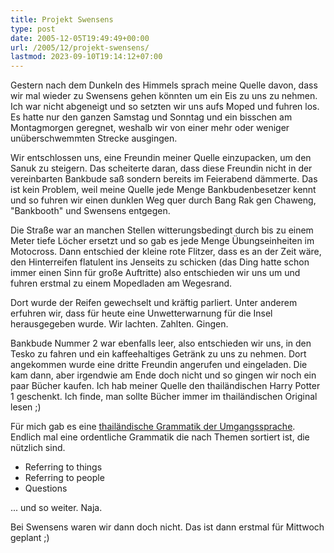 ```yaml
---
title: Projekt Swensens
type: post
date: 2005-12-05T19:49:49+00:00
url: /2005/12/projekt-swensens/
lastmod: 2023-09-10T19:14:12+07:00
---
```

Gestern nach dem Dunkeln des Himmels sprach meine Quelle davon, dass wir mal wieder zu Swensens gehen könnten um ein Eis zu uns zu nehmen. Ich war nicht abgeneigt und so setzten wir uns aufs Moped und fuhren los. Es hatte nur den ganzen Samstag und Sonntag und ein bisschen am Montagmorgen geregnet, weshalb wir von einer mehr oder weniger unüberschwemmten Strecke ausgingen.

Wir entschlossen uns, eine Freundin meiner Quelle einzupacken, um den Sanuk zu steigern. Das scheiterte daran, dass diese Freundin nicht in der vereinbarten Bankbude saß sondern bereits im Feierabend dämmerte. Das ist kein Problem, weil meine Quelle jede Menge Bankbudenbesetzer kennt und so fuhren wir einen dunklen Weg quer durch Bang Rak gen Chaweng, "Bankbooth" und Swensens entgegen.

Die Straße war an manchen Stellen witterungsbedingt durch bis zu einem Meter tiefe Löcher ersetzt und so gab es jede Menge Übungseinheiten im Motocross. Dann entschied der kleine rote Flitzer, dass es an der Zeit wäre, den Hinterreifen flatulent ins Jenseits zu schicken (das Ding hatte schon immer einen Sinn für große Auftritte) also entschieden wir uns um und fuhren erstmal zu einem Mopedladen am Wegesrand.

Dort wurde der Reifen gewechselt und kräftig parliert. Unter anderem erfuhren wir, dass für heute eine Unwetterwarnung für die Insel herausgegeben wurde. Wir lachten. Zahlten. Gingen.

Bankbude Nummer 2 war ebenfalls leer, also entschieden wir uns, in den Tesko zu fahren und ein kaffeehaltiges Getränk zu uns zu nehmen. Dort angekommen wurde eine dritte Freundin angerufen und eingeladen. Die kam dann, aber irgendwie am Ende doch nicht und so gingen wir noch ein paar Bücher kaufen. Ich hab meiner Quelle den thailändischen Harry Potter 1 geschenkt. Ich finde, man sollte Bücher immer im thailändischen Original lesen ;)

Für mich gab es eine [thailändische Grammatik der Umgangssprache][1]. Endlich mal eine ordentliche Grammatik die nach Themen sortiert ist, die nützlich sind.

  * Referring to things
  * Referring to people
  * Questions

... und so weiter. Naja.

Bei Swensens waren wir dann doch nicht. Das ist dann erstmal für Mittwoch geplant ;)

 [1]: http://www.amazon.de/exec/obidos/ASIN/9748304965/qid=1133833259/sr=8-1/ref=sr_8_xs_ap_i1_xgl/028-8019015-0823716
